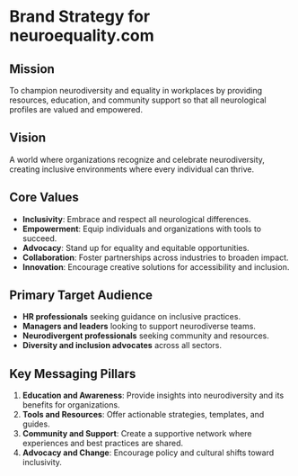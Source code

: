 # Brand Strategy for neuroequality.com

## Mission
To champion neurodiversity and equality in workplaces by providing resources, education, and community support so that all neurological profiles are valued and empowered.

## Vision
A world where organizations recognize and celebrate neurodiversity, creating inclusive environments where every individual can thrive.

## Core Values
- **Inclusivity**: Embrace and respect all neurological differences.
- **Empowerment**: Equip individuals and organizations with tools to succeed.
- **Advocacy**: Stand up for equality and equitable opportunities.
- **Collaboration**: Foster partnerships across industries to broaden impact.
- **Innovation**: Encourage creative solutions for accessibility and inclusion.

## Primary Target Audience
- **HR professionals** seeking guidance on inclusive practices.
- **Managers and leaders** looking to support neurodiverse teams.
- **Neurodivergent professionals** seeking community and resources.
- **Diversity and inclusion advocates** across all sectors.

## Key Messaging Pillars
1. **Education and Awareness**: Provide insights into neurodiversity and its benefits for organizations.
2. **Tools and Resources**: Offer actionable strategies, templates, and guides.
3. **Community and Support**: Create a supportive network where experiences and best practices are shared.
4. **Advocacy and Change**: Encourage policy and cultural shifts toward inclusivity.
